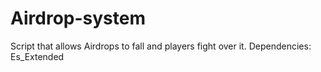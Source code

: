 # Airdrop-system
Script that allows Airdrops to fall and players fight over it. Dependencies: Es_Extended
